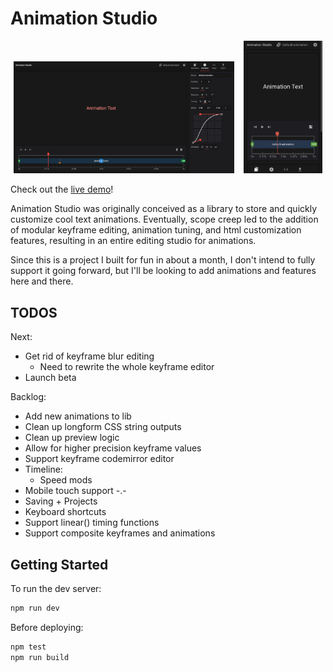 # Animation Studio

<p style="text-align: center;">
<img alt="demo" src="public/demo-1.png" width="70%" /> &nbsp;&nbsp; <img alt="mobile-demo" src="public/demo-mobile-1.jpg" width="25%">
</p>

Check out the [live demo](https://css-animation-studio.vercel.app/)!

Animation Studio was originally conceived as a library to store and quickly customize cool text animations. Eventually, scope creep led to the addition of modular keyframe editing, animation tuning, and html customization features, resulting in an entire editing studio for animations.

Since this is a project I built for fun in about a month, I don't intend to fully support it going forward, but I'll be looking to add animations and features here and there.

## TODOS

Next:

- Get rid of keyframe blur editing
  - Need to rewrite the whole keyframe editor
- Launch beta

Backlog:

- Add new animations to lib
- Clean up longform CSS string outputs
- Clean up preview logic
- Allow for higher precision keyframe values
- Support keyframe codemirror editor
- Timeline:
  - Speed mods
- Mobile touch support -.-
- Saving + Projects
- Keyboard shortcuts
- Support linear() timing functions
- Support composite keyframes and animations

## Getting Started

To run the dev server:

```bash
npm run dev
```

Before deploying:

```bash
npm test
npm run build
```
